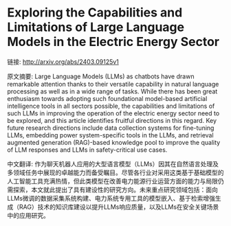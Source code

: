 # Exploring the Capabilities and Limitations of Large Language Models in the Electric Energy Sector

链接: http://arxiv.org/abs/2403.09125v1

原文摘要:
Large Language Models (LLMs) as chatbots have drawn remarkable attention
thanks to their versatile capability in natural language processing as well as
in a wide range of tasks. While there has been great enthusiasm towards
adopting such foundational model-based artificial intelligence tools in all
sectors possible, the capabilities and limitations of such LLMs in improving
the operation of the electric energy sector need to be explored, and this
article identifies fruitful directions in this regard. Key future research
directions include data collection systems for fine-tuning LLMs, embedding
power system-specific tools in the LLMs, and retrieval augmented generation
(RAG)-based knowledge pool to improve the quality of LLM responses and LLMs in
safety-critical use cases.

中文翻译:
作为聊天机器人应用的大型语言模型（LLMs）因其在自然语言处理及多领域任务中展现的卓越能力而备受瞩目。尽管各行业对采用这类基于基础模型的人工智能工具充满热情，但此类模型在改善电力能源行业运营方面的能力与局限仍需探索，本文就此提出了具有建设性的研究方向。未来重点研究领域包括：面向LLMs微调的数据采集系统构建、电力系统专用工具的模型嵌入、基于检索增强生成（RAG）技术的知识库建设以提升LLMs响应质量，以及LLMs在安全关键场景中的应用研究。
